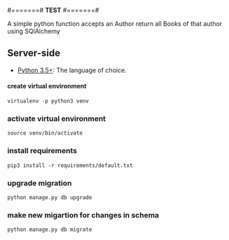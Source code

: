 #=======#
**TEST**
#=======#

A simple python function accepts an Author return all Books of that author using SQlAlchemy

## **Server-side**
* [Python 3.5+](http://www.python.org): The language of choice.

#### create virtual environment
    virtualenv -p python3 venv
    
### activate virtual environment 
    source venv/bin/activate
    
### install requirements
    pip3 install -r requirements/default.txt
    
### upgrade migration
    python manage.py db upgrade
    
### make new migartion for changes in schema
    python manage.py db migrate
    

